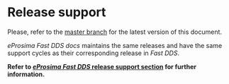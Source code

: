 # Release support


Please, refer to the [master branch](https://github.com/eProsima/Fast-DDS-docs/blob/master/RELEASE_SUPPORT.md) for the latest version of this document.

*eProsima Fast DDS docs* maintains the same releases and have the same support cycles as their corresponding release in *Fast DDS*.

**Refer to [*eProsima Fast DDS* release support section](https://github.com/eProsima/Fast-DDS/blob/master/RELEASE_SUPPORT.md) for further information.**
